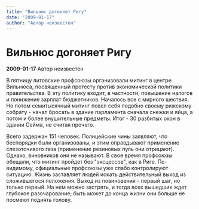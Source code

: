 ```yaml
---
title: "Вильнюс догоняет Ригу"
date: "2009-01-17"
author: "Автор неизвестен"
---
```


# Вильнюс догоняет Ригу

**2009-01-17** Автор неизвестен

В пятницу литовские профсоюзы организовали митинг в центре Вильнюса, посвященный протесту против экономической политики правительства. В эту политику входит, в частности, повышение налогов и понижение зарплат бюджетников. Началось все с мирного шествия. Но потом семитысячный митинг повел себя подобно своему рижскому собрату - начал бросать в здание парламента сначала снежки и яйца, а потом и более внушительные предметы. Итог - 30 разбитых окон в здании Сейма, не считая прочего.

Всего задержан 151 человек. Полицейские чины заявляют, что беспорядки были организованы, и этим оправдывают применение слезоточивого газа (применение резиновых пуль они отрицают). Однако, виновников они не называют. В свое время профсоюзы обещали, что митинг пройдет без "эксцессов", как в Риге. По-видимому, официальные профсоюзы уже слабо контролируют ситуацию. Жизнь заставляет людей искать действительный выход из сложившегося положения. Выход из повиновения - первый шаг, но только первый. На нем можно застрять, и тогда всех вышедших ждет глубокое разочарование; быть может до конца жизни они больше не посмеют поднять голову.